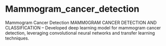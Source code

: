 # Mammogram_cancer_detection
Mammogram Cancer Detection
MAMM0GRAM CANCER DETECTION AND CLASSIFICATION – Developed deep learning model for mammogram cancer detection, leveraging convolutional neural networks and transfer learning techniques.
